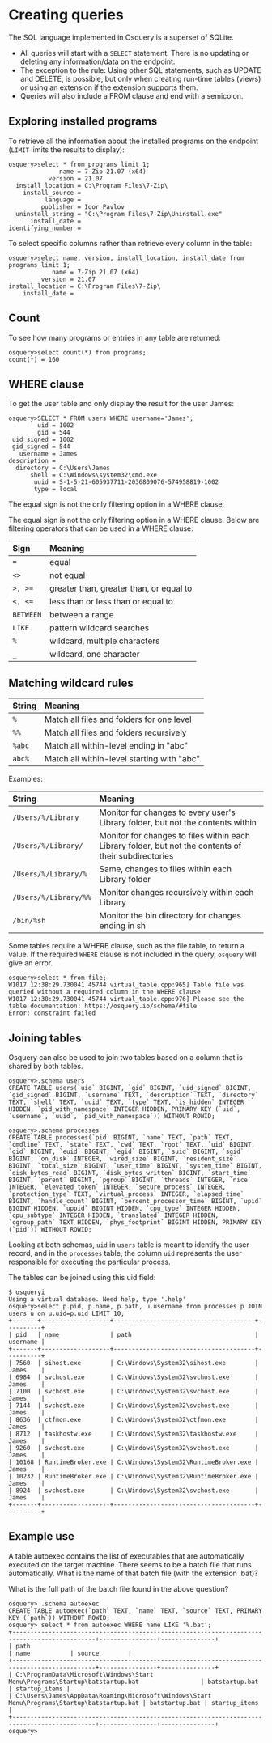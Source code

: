 # Creating queries

The SQL language implemented in Osquery is a superset of SQLite. 

* All queries will start with a `SELECT` statement. There is no updating or deleting any information/data on the endpoint. 
* The exception to the rule: Using other SQL statements, such as UPDATE and DELETE, is possible, but only when creating 
run-time tables (views) or using an extension if the extension supports them. 
* Queries will also include a FROM clause and end with a semicolon.

## Exploring installed programs

To retrieve all the information about the installed programs on the endpoint (`LIMIT` limits the results to display):

    osquery>select * from programs limit 1;
                  name = 7-Zip 21.07 (x64)
               version = 21.07
      install_location = C:\Program Files\7-Zip\
        install_source =
              language =
             publisher = Igor Pavlov
      uninstall_string = "C:\Program Files\7-Zip\Uninstall.exe"
          install_date =
    identifying_number =

To select specific columns rather than retrieve every column in the table:

    osquery>select name, version, install_location, install_date from programs limit 1;
                name = 7-Zip 21.07 (x64)
             version = 21.07
    install_location = C:\Program Files\7-Zip\
        install_date =

## Count

To see how many programs or entries in any table are returned:

    osquery>select count(*) from programs;
    count(*) = 160

## WHERE clause

To get the user table and only display the result for the user James:

    osquery>SELECT * FROM users WHERE username='James';
            uid = 1002
            gid = 544
     uid_signed = 1002
     gid_signed = 544
       username = James
    description =
      directory = C:\Users\James
          shell = C:\Windows\system32\cmd.exe
           uuid = S-1-5-21-605937711-2036809076-574958819-1002
           type = local

The equal sign is not the only filtering option in a WHERE clause:

The equal sign is not the only filtering option in a WHERE clause. Below are filtering operators that can be used in a WHERE clause:

| Sign      | Meaning                                 |
|:----------|:----------------------------------------|
| `=`       | equal                                   |
| `<>`      | not equal                               |
| `>, >=`   | greater than, greater than, or equal to |
| `<, <=`   | less than or less than or equal to      | 
| `BETWEEN` | between a range                         |
| `LIKE`    | pattern wildcard searches               |
| `%`       | wildcard, multiple characters           |
| `_`       | wildcard, one character                 |

## Matching wildcard rules

| String | Meaning                                    |
|:-------|:-------------------------------------------|
| `%`    | Match all files and folders for one level  |
| `%%`   | Match all files and folders recursively    |
| `%abc` | Match all within-level ending in "abc"     |
| `abc%` | Match all within-level starting with "abc" |

Examples:

| String                | Meaning                                                                                               |
|:----------------------|:------------------------------------------------------------------------------------------------------|
| `/Users/%/Library`    | Monitor for changes to every user's Library folder, but not the contents within                       |
| `/Users/%/Library/`   | Monitor for changes to files within each Library folder, but not the contents of their subdirectories |
| `/Users/%/Library/%`  | Same, changes to files within each Library folder                                                     |
| `/Users/%/Library/%%` | Monitor changes recursively within each Library                                                       |
| `/bin/%sh`            | Monitor the bin directory for changes ending in sh                                                    |

Some tables require a WHERE clause, such as the file table, to return a value. If the required `WHERE` clause is not 
included in the query, `osquery` will give an error.

    osquery>select * from file;
    W1017 12:38:29.730041 45744 virtual_table.cpp:965] Table file was queried without a required column in the WHERE clause
    W1017 12:38:29.730041 45744 virtual_table.cpp:976] Please see the table documentation: https://osquery.io/schema/#file
    Error: constraint failed

## Joining tables

Osquery can also be used to join two tables based on a column that is shared by both tables.

    osquery>.schema users
    CREATE TABLE users(`uid` BIGINT, `gid` BIGINT, `uid_signed` BIGINT, `gid_signed` BIGINT, `username` TEXT, `description` TEXT, `directory` TEXT, `shell` TEXT, `uuid` TEXT, `type` TEXT, `is_hidden` INTEGER HIDDEN, `pid_with_namespace` INTEGER HIDDEN, PRIMARY KEY (`uid`, `username`, `uuid`, `pid_with_namespace`)) WITHOUT ROWID;
    
    osquery>.schema processes
    CREATE TABLE processes(`pid` BIGINT, `name` TEXT, `path` TEXT, `cmdline` TEXT, `state` TEXT, `cwd` TEXT, `root` TEXT, `uid` BIGINT, `gid` BIGINT, `euid` BIGINT, `egid` BIGINT, `suid` BIGINT, `sgid` BIGINT, `on_disk` INTEGER, `wired_size` BIGINT, `resident_size` BIGINT, `total_size` BIGINT, `user_time` BIGINT, `system_time` BIGINT, `disk_bytes_read` BIGINT, `disk_bytes_written` BIGINT, `start_time` BIGINT, `parent` BIGINT, `pgroup` BIGINT, `threads` INTEGER, `nice` INTEGER, `elevated_token` INTEGER, `secure_process` INTEGER, `protection_type` TEXT, `virtual_process` INTEGER, `elapsed_time` BIGINT, `handle_count` BIGINT, `percent_processor_time` BIGINT, `upid` BIGINT HIDDEN, `uppid` BIGINT HIDDEN, `cpu_type` INTEGER HIDDEN, `cpu_subtype` INTEGER HIDDEN, `translated` INTEGER HIDDEN, `cgroup_path` TEXT HIDDEN, `phys_footprint` BIGINT HIDDEN, PRIMARY KEY (`pid`)) WITHOUT ROWID;

Looking at both schemas, `uid` in `users` table is meant to identify the user record, and in the `processes` table, 
the column `uid` represents the user responsible for executing the particular process. 

The tables can be joined using this uid field:

    $ osqueryi
    Using a virtual database. Need help, type '.help'
    osquery>select p.pid, p.name, p.path, u.username from processes p JOIN users u on u.uid=p.uid LIMIT 10;
    +-------+-------------------+---------------------------------------+----------+
    | pid   | name              | path                                  | username |
    +-------+-------------------+---------------------------------------+----------+
    | 7560  | sihost.exe        | C:\Windows\System32\sihost.exe        | James    |
    | 6984  | svchost.exe       | C:\Windows\System32\svchost.exe       | James    |
    | 7100  | svchost.exe       | C:\Windows\System32\svchost.exe       | James    |
    | 7144  | svchost.exe       | C:\Windows\System32\svchost.exe       | James    |
    | 8636  | ctfmon.exe        | C:\Windows\System32\ctfmon.exe        | James    |
    | 8712  | taskhostw.exe     | C:\Windows\System32\taskhostw.exe     | James    |
    | 9260  | svchost.exe       | C:\Windows\System32\svchost.exe       | James    |
    | 10168 | RuntimeBroker.exe | C:\Windows\System32\RuntimeBroker.exe | James    |
    | 10232 | RuntimeBroker.exe | C:\Windows\System32\RuntimeBroker.exe | James    |
    | 8924  | svchost.exe       | C:\Windows\System32\svchost.exe       | James    |
    +-------+-------------------+---------------------------------------+----------+

## Example use

A table autoexec contains the list of executables that are automatically executed on the target machine. There seems 
to be a batch file that runs automatically. What is the name of that batch file (with the extension .bat)?

What is the full path of the batch file found in the above question?

    osquery> .schema autoexec
    CREATE TABLE autoexec(`path` TEXT, `name` TEXT, `source` TEXT, PRIMARY KEY (`path`)) WITHOUT ROWID;
    osquery> select * from autoexec WHERE name LIKE '%.bat';
    +---------------------------------------------------------------------------------------------+----------------+---------------+
    | path                                                                                        | name           | source        |
    +---------------------------------------------------------------------------------------------+----------------+---------------+
    | C:\ProgramData\Microsoft\Windows\Start Menu\Programs\Startup\batstartup.bat                 | batstartup.bat | startup_items |
    | C:\Users\James\AppData\Roaming\Microsoft\Windows\Start Menu\Programs\Startup\batstartup.bat | batstartup.bat | startup_items |
    +---------------------------------------------------------------------------------------------+----------------+---------------+
    osquery>